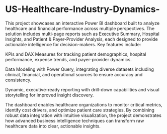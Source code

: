 # US-Healthcare-Industry-Dynamics-
This project showcases an interactive Power BI dashboard built to analyze healthcare and financial performance across multiple perspectives. The solution includes multi-page reports such as Executive Summary, Hospital Insights, and Patient &amp; Payer-Provider Analysis, each designed to provide actionable intelligence for decision-makers.
Key features include:

KPIs and DAX Measures for tracking patient demographics, hospital performance, expense trends, and payer-provider dynamics.

Data Modeling with Power Query, integrating diverse datasets including clinical, financial, and operational sources to ensure accuracy and consistency.

Dynamic, executive-ready reporting with drill-down capabilities and visual storytelling for improved insight discovery.

The dashboard enables healthcare organizations to monitor critical metrics, identify cost drivers, and optimize patient care strategies. By combining robust data integration with intuitive visualization, the project demonstrates how advanced business intelligence techniques can transform raw healthcare data into clear, actionable insights.
